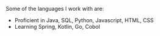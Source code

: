 Some of the languages I work with are:
* Proficient in Java, SQL, Python, Javascript, HTML, CSS
* Learning Spring, Kotlin, Go, Cobol
